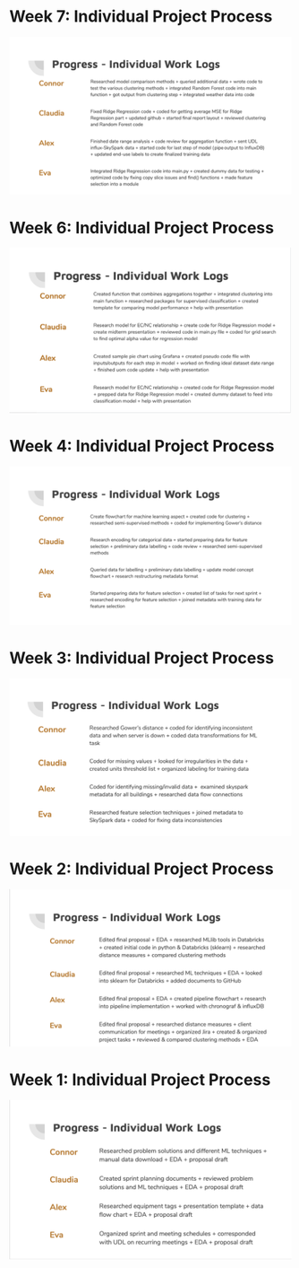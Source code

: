 # Week 7: Individual Project Process
![](individual_logs_week7.png)

# Week 6: Individual Project Process
![](individual_logs_week6.png)

# Week 4: Individual Project Process
![](individual_logs_week4.png)

# Week 3: Individual Project Process
![](individual_logs_week3.png)

# Week 2: Individual Project Process
![](individual_logs_week2.png)

# Week 1: Individual Project Process
![](individual_logs_week1.png)
